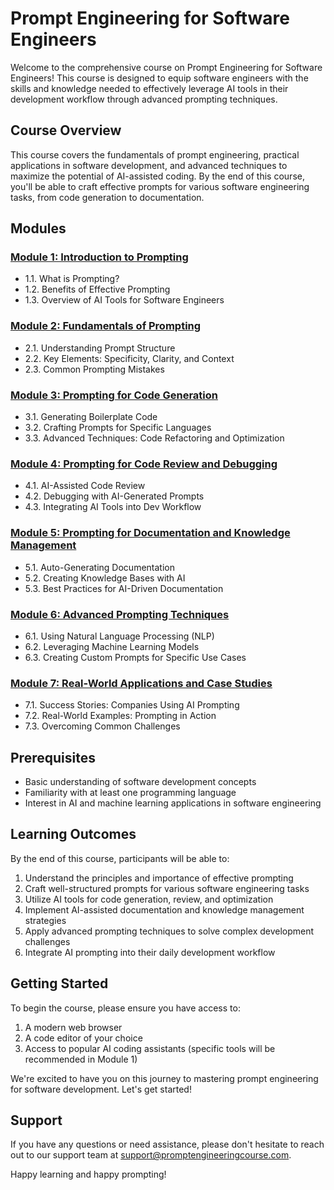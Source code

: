 # Prompt Engineering for Software Engineers

Welcome to the comprehensive course on Prompt Engineering for Software Engineers! This course is designed to equip software engineers with the skills and knowledge needed to effectively leverage AI tools in their development workflow through advanced prompting techniques.

## Course Overview

This course covers the fundamentals of prompt engineering, practical applications in software development, and advanced techniques to maximize the potential of AI-assisted coding. By the end of this course, you'll be able to craft effective prompts for various software engineering tasks, from code generation to documentation.

## Modules

### [Module 1: Introduction to Prompting](./module1)
- 1.1. What is Prompting?
- 1.2. Benefits of Effective Prompting
- 1.3. Overview of AI Tools for Software Engineers

### [Module 2: Fundamentals of Prompting](./module2)
- 2.1. Understanding Prompt Structure
- 2.2. Key Elements: Specificity, Clarity, and Context
- 2.3. Common Prompting Mistakes

### [Module 3: Prompting for Code Generation](./module3)
- 3.1. Generating Boilerplate Code
- 3.2. Crafting Prompts for Specific Languages
- 3.3. Advanced Techniques: Code Refactoring and Optimization

### [Module 4: Prompting for Code Review and Debugging](./module4)
- 4.1. AI-Assisted Code Review
- 4.2. Debugging with AI-Generated Prompts
- 4.3. Integrating AI Tools into Dev Workflow

### [Module 5: Prompting for Documentation and Knowledge Management](./module5)
- 5.1. Auto-Generating Documentation
- 5.2. Creating Knowledge Bases with AI
- 5.3. Best Practices for AI-Driven Documentation

### [Module 6: Advanced Prompting Techniques](./module6)
- 6.1. Using Natural Language Processing (NLP)
- 6.2. Leveraging Machine Learning Models
- 6.3. Creating Custom Prompts for Specific Use Cases

### [Module 7: Real-World Applications and Case Studies](./module7)
- 7.1. Success Stories: Companies Using AI Prompting
- 7.2. Real-World Examples: Prompting in Action
- 7.3. Overcoming Common Challenges

## Prerequisites

- Basic understanding of software development concepts
- Familiarity with at least one programming language
- Interest in AI and machine learning applications in software engineering

## Learning Outcomes

By the end of this course, participants will be able to:

1. Understand the principles and importance of effective prompting
2. Craft well-structured prompts for various software engineering tasks
3. Utilize AI tools for code generation, review, and optimization
4. Implement AI-assisted documentation and knowledge management strategies
5. Apply advanced prompting techniques to solve complex development challenges
6. Integrate AI prompting into their daily development workflow

## Getting Started

To begin the course, please ensure you have access to:

1. A modern web browser
2. A code editor of your choice
3. Access to popular AI coding assistants (specific tools will be recommended in Module 1)

We're excited to have you on this journey to mastering prompt engineering for software development. Let's get started!

## Support

If you have any questions or need assistance, please don't hesitate to reach out to our support team at [support@promptengineeringcourse.com](mailto:bharanisrinivas91@gmail.com).

Happy learning and happy prompting!
